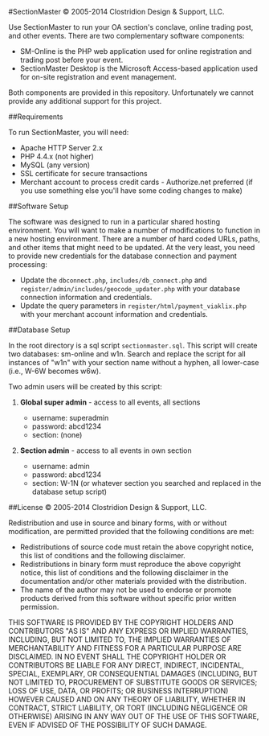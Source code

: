 #SectionMaster
&copy; 2005-2014 Clostridion Design & Support, LLC.

Use SectionMaster to run your OA section's conclave, online trading post, and other events. There are two complementary software components: 

* SM-Online is the PHP web application used for online registration and trading post before your event.
* SectionMaster Desktop is the Microsoft Access-based application used for on-site registration and event management.

Both components are provided in this repository. Unfortunately we cannot provide any additional support for this project.

##Requirements

To run SectionMaster, you will need:

* Apache HTTP Server 2.x
* PHP 4.4.x (not higher)
* MySQL (any version)
* SSL certificate for secure transactions
* Merchant account to process credit cards - Authorize.net preferred (if you use something else you'll have some coding changes to make)

##Software Setup

The software was designed to run in a particular shared hosting environment. You will want to make a number of modifications to function in a new hosting environment. There are a number of hard coded URLs, paths, and other items that might need to be updated. At the very least, you need to provide new credentials for the database connection and payment processing:

* Update the `dbconnect.php`, `includes/db_connect.php` and `register/admin/includes/geocode_updater.php` with your database connection information and credentials.
* Update the query parameters in `register/html/payment_viaklix.php` with your merchant account information and credentials.

##Database Setup

In the root directory is a sql script `sectionmaster.sql`. This script will create two databases: sm-online and w1n.  Search and replace the script for all instances of "w1n" with your section name without a hyphen, all lower-case (i.e., W-6W becomes w6w).

Two admin users will be created by this script:

1. **Global super admin** - access to all events, all sections

	- username: superadmin
	- password: abcd1234
	- section: (none)

2. **Section admin** - access to all events in own section

	- username: admin
	- password: abcd1234
	- section: W-1N (or whatever section you searched and replaced in the database setup script)

##License
&copy; 2005-2014 Clostridion Design & Support, LLC.

Redistribution and use in source and binary forms, with or without modification, are permitted provided that the following conditions are met:

* Redistributions of source code must retain the above copyright notice, this list of conditions and the following disclaimer.
* Redistributions in binary form must reproduce the above copyright notice, this list of conditions and the following disclaimer in the documentation and/or other materials provided with the distribution.
* The name of the author may not be used to endorse or promote products derived from this software without specific prior written permission.

THIS SOFTWARE IS PROVIDED BY THE COPYRIGHT HOLDERS AND CONTRIBUTORS "AS IS" AND ANY EXPRESS OR IMPLIED WARRANTIES, INCLUDING, BUT NOT LIMITED TO, THE IMPLIED WARRANTIES OF MERCHANTABILITY AND FITNESS FOR A PARTICULAR PURPOSE ARE DISCLAIMED. IN NO EVENT SHALL THE COPYRIGHT HOLDER OR CONTRIBUTORS BE LIABLE FOR ANY DIRECT, INDIRECT, INCIDENTAL, SPECIAL, EXEMPLARY, OR CONSEQUENTIAL DAMAGES (INCLUDING, BUT NOT LIMITED TO, PROCUREMENT OF SUBSTITUTE GOODS OR SERVICES; LOSS OF USE, DATA, OR PROFITS; OR BUSINESS INTERRUPTION) HOWEVER CAUSED AND ON ANY THEORY OF LIABILITY, WHETHER IN CONTRACT, STRICT LIABILITY, OR TORT (INCLUDING NEGLIGENCE OR OTHERWISE) ARISING IN ANY WAY OUT OF THE USE OF THIS SOFTWARE, EVEN IF ADVISED OF THE POSSIBILITY OF SUCH DAMAGE.
